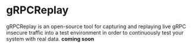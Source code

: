 # gRPCReplay
gRPCReplay is an open-source tool for capturing and replaying live gRPC insecure traffic into a test environment in order to continuously test your system with real data.
**coming soon**
